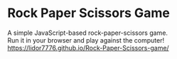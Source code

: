 # Rock Paper Scissors Game

A simple JavaScript-based rock-paper-scissors game.  
Run it in your browser and play against the computer!
https://lidor7776.github.io/Rock-Paper-Scissors-game/
<!-- Trigger GitHub Pages redeploy -->
